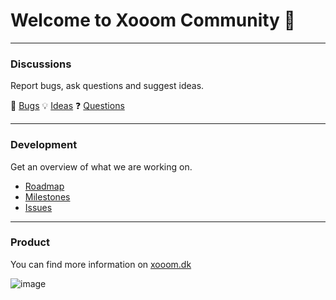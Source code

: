 # Welcome to Xooom Community 👋

---

### Discussions
Report bugs, ask questions and suggest ideas.

🐛 [Bugs](https://github.com/orgs/xooom-community/discussions/categories/bugs)
💡 [Ideas](https://github.com/orgs/xooom-community/discussions/categories/ideas)
❓ [Questions](https://github.com/orgs/xooom-community/discussions/categories/questions)

---

### Development
Get an overview of what we are working on.

- [Roadmap](https://github.com/orgs/xooom-dev/projects/1/views/1)
- [Milestones](https://github.com/orgs/xooom-dev/projects/1/views/6)
- [Issues](https://github.com/xooom-dev/roadmap/issues)

---

### Product
You can find more information on [xooom.dk](https://xooom.dk)

![image](https://github.com/xooom-community/.github/assets/11291103/1043c6b9-b20c-45a5-a241-c1d53df35b21)
